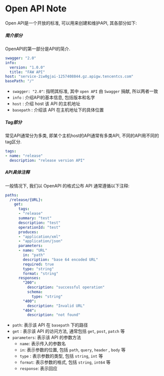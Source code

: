 # Open API Note

Open API是一个开放的标准, 可以用来创建和维护API, 其各部分如下:

##### 简介部分

OpenAPI的第一部分是API的简介.

```yaml
swagger: "2.0"
info:
  version: "1.0.0"
  title: "FAW API"
host: "service-2iw0gjai-1257408844.gz.apigw.tencentcs.com"
basePath: "/"
```



- `swagger: "2.0"`: 指明其标准, 其中 `open API` 由 `Swagger` 捐献, 所以两者一致
- `info` : 介绍API的基本信息, 包括版本和名字
- `host` : 介绍 host 该 API 的主机地址
- `basepath` : 介绍该 API 在主机地址下的具体位置

##### Tag部分

常见API通常分为多类, 即某个主机host的API通常有多类API, 不同的API用不同的tag区分.

```yaml
tags:
- name: "release"
  description: "release version API"
```

##### API具体注释

一般情况下, 我们以 OpenAPI 的格式公布 API 通常遵循以下注释:

```yaml
paths:
  /release/{URL}:
    get:
      tags:
      - "release"
      summary: "test"
      description: "test"
      operationId: "test"
      produces:
      - "application/xml"
      - "application/json"
      parameters:
      - name: "URL"
        in: "path"
        description: "base 64 encoded URL"
        required: true
        type: "string"
        format: "string"
      responses:
        "200":
          description: "successful operation"
          schema: 
            type: "string"
        "400":
          description: "Invalid URL"
        "404":
          description: "not found"
```

- `path`: 表示该 API 在 `basepath` 下的路径
- `get` : 表示该 API 的访问方法, 通常包括 `get`, `post`, `patch` 等
- `parameters`: 表示该 API 的参数方法
  - `name`: 表示传入的参数名
  - `in`: 表示参数的位置, 包括 `path`, `query`, `header` , `body` 等
  - `type` : 表示参数的类型, 包括 `string`, `int` 等
  - `format`: 表示参数的格式, 包括 `string`, `int64` 等
  - `response`: 表示回应